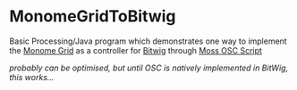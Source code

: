 # MonomeGridToBitwig
Basic Processing/Java program which demonstrates one way to implement the [Monome Grid](https://monome.org/) as a controller for [Bitwig](https://www.bitwig.com/) through [Moss OSC Script](http://www.mossgrabers.de/Software/Bitwig/Bitwig.html)



_probably can be optimised, but until OSC is natively implemented in BitWig, this works..._
